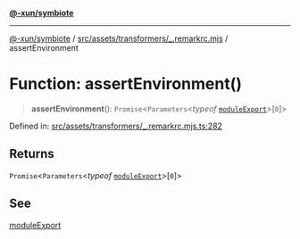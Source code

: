 [**@-xun/symbiote**](../../../../../README.md)

***

[@-xun/symbiote](../../../../../README.md) / [src/assets/transformers/\_.remarkrc.mjs](../README.md) / assertEnvironment

# Function: assertEnvironment()

> **assertEnvironment**(): `Promise`\<`Parameters`\<*typeof* [`moduleExport`](moduleExport.md)\>\[`0`\]\>

Defined in: [src/assets/transformers/\_.remarkrc.mjs.ts:282](https://github.com/Xunnamius/symbiote/blob/45a95680565f7437367edb2f8cc44a33e7541aa0/src/assets/transformers/_.remarkrc.mjs.ts#L282)

## Returns

`Promise`\<`Parameters`\<*typeof* [`moduleExport`](moduleExport.md)\>\[`0`\]\>

## See

[moduleExport](moduleExport.md)
